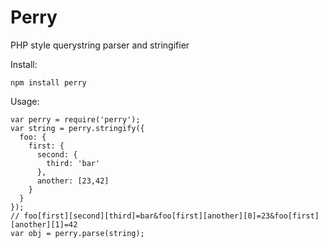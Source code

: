 Perry
===

PHP style querystring parser and stringifier

Install:

    npm install perry

Usage:

    var perry = require('perry');
    var string = perry.stringify({
      foo: {
        first: {
          second: {
            third: 'bar'
          },
          another: [23,42]
        }
      }
    });
    // foo[first][second][third]=bar&foo[first][another][0]=23&foo[first][another][1]=42
    var obj = perry.parse(string);

